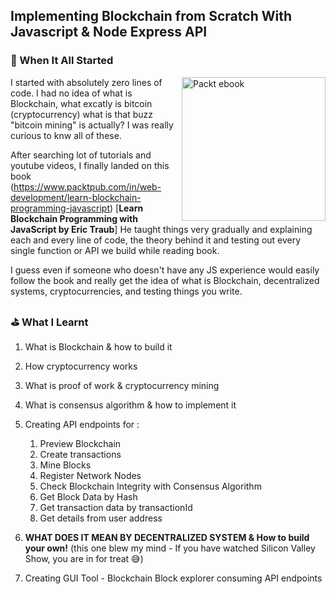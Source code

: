 ## Implementing Blockchain from Scratch With Javascript & Node Express API


### 🧐 When It All Started

<img align="right" width="230px" src="https://www.packtpub.com/media/catalog/product/cache/4cdce5a811acc0d2926d7f857dceb83b/b/1/b12086.png" alt="Packt ebook">


I started with absolutely zero lines of code. I had no idea of what is Blockchain, what excatly is bitcoin (cryptocurrency) what is that buzz "bitcoin mining" is actually? I was really curious to knw all of these. 

After searching lot of tutorials and youtube videos, I finally landed on this book  (https://www.packtpub.com/in/web-development/learn-blockchain-programming-javascript) [**Learn Blockchain Programming with JavaScript by Eric Traub**] He taught things very gradually and explaining each and every line of code, the theory behind it and testing out every single function or API we build while reading book.

I guess even if someone who doesn't have any JS experience would easily follow the book and really get the idea of what is Blockchain, decentralized systems, cryptocurrencies, and testing things you write.



### ⛳️ What I Learnt

1. What is Blockchain & how to build it
2. How cryptocurrency works
3. What is proof of work & cryptocurrency mining
4. What is consensus algorithm & how to implement it
5. Creating API endpoints for :
    1. Preview Blockchain
    2. Create transactions
    3. Mine Blocks
    4. Register Network Nodes
    5. Check Blockchain Integrity with Consensus Algorithm
    6. Get Block Data by Hash
    7. Get transaction data by transactionId
    8. Get details from user address
    
6. **WHAT DOES IT MEAN BY DECENTRALIZED SYSTEM & How to build your own!** (this one blew my mind - If you have watched Silicon Valley Show, you are in for treat 😅)
7. Creating GUI Tool - Blockchain Block explorer consuming API endpoints
